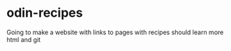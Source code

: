# odin-recipes
Going to make a website with links to pages with recipes
should learn more html and git

